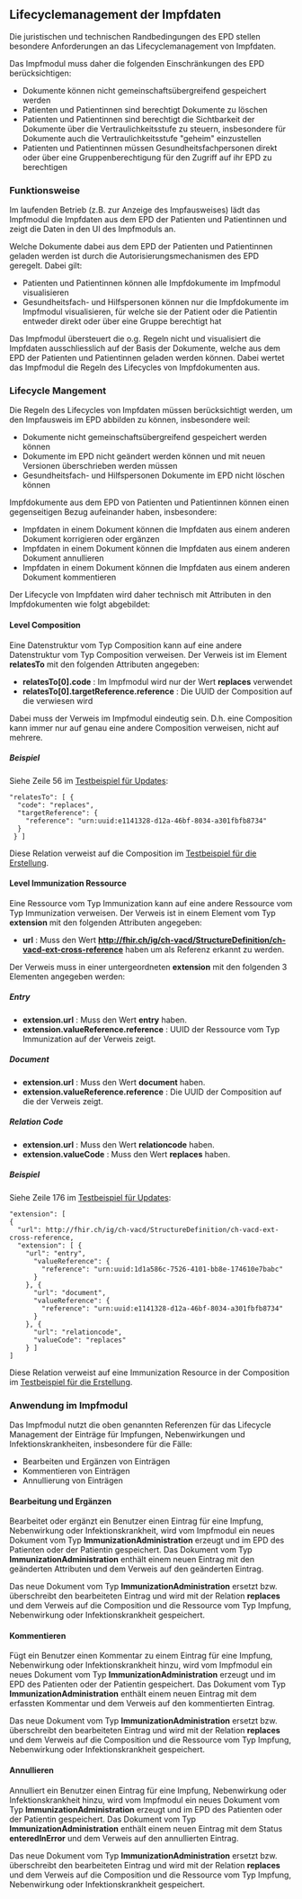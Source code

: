 ## Lifecyclemanagement der Impfdaten

Die juristischen und technischen Randbedingungen des EPD stellen besondere
Anforderungen an das Lifecyclemanagement von Impfdaten.

Das Impfmodul muss daher die folgenden Einschränkungen des EPD berücksichtigen:
- Dokumente können nicht gemeinschaftsübergreifend gespeichert werden
- Patienten und Patientinnen sind berechtigt Dokumente zu löschen
- Patienten und Patientinnen sind berechtigt die Sichtbarkeit der Dokumente
über die Vertraulichkeitsstufe zu steuern, insbesondere für Dokumente auch die
Vertraulichkeitsstufe "geheim" einzustellen
- Patienten und Patientinnen müssen Gesundheitsfachpersonen direkt oder über
eine Gruppenberechtigung für den Zugriff auf ihr EPD zu berechtigen

### Funktionsweise

Im laufenden Betrieb (z.B. zur Anzeige des Impfausweises) lädt das Impfmodul die
Impfdaten aus dem EPD der Patienten und Patientinnen und zeigt die Daten in den UI
des Impfmoduls an.

Welche Dokumente dabei aus dem EPD der Patienten und Patientinnen geladen werden
ist durch die Autorisierungsmechanismen des EPD geregelt. Dabei gilt:
- Patienten und Patientinnen können alle Impfdokumente im Impfmodul visualisieren
- Gesundheitsfach- und Hilfspersonen können nur die Impfdokumente im Impfmodul
visualisieren, für welche sie der Patient oder die Patientin entweder direkt oder
über eine Gruppe berechtigt hat

Das Impfmodul übersteuert die o.g. Regeln nicht und visualisiert die Impfdaten
ausschliesslich auf der Basis der Dokumente, welche aus dem EPD der Patienten und
Patientinnen geladen werden können. Dabei wertet das Impfmodul die Regeln
des Lifecycles von Impfdokumenten aus.

### Lifecycle Mangement

Die Regeln des Lifecycles von Impfdaten müssen berücksichtigt werden, um den
Impfausweis im EPD abbilden zu können, insbesondere weil:
- Dokumente nicht gemeinschaftsübergreifend gespeichert werden können
- Dokumente im EPD nicht geändert werden können und mit neuen Versionen überschrieben werden müssen
- Gesundheitsfach- und Hilfspersonen Dokumente im EPD nicht löschen können

Impfdokumente aus dem EPD von Patienten und Patientinnen können einen gegenseitigen
Bezug aufeinander haben, insbesondere:
- Impfdaten in einem Dokument können die Impfdaten aus einem anderen Dokument
korrigieren oder ergänzen
- Impfdaten in einem Dokument können die Impfdaten aus einem anderen Dokument
annullieren
- Impfdaten in einem Dokument können die Impfdaten aus einem anderen Dokument
kommentieren

Der Lifecycle von Impfdaten wird daher technisch mit Attributen in den Impfdokumenten
wie folgt abgebildet:

#### Level Composition

Eine Datenstruktur vom Typ Composition kann auf eine andere Datenstruktur vom Typ
Composition verweisen. Der Verweis ist im Element **relatesTo** mit den folgenden
Attributen angegeben:

- **relatesTo[0].code** : Im Impfmodul wird nur der Wert **replaces** verwendet
- **relatesTo[0].targetReference.reference** : Die UUID der Composition auf die verwiesen wird

Dabei muss der Verweis im Impfmodul eindeutig sein. D.h. eine Composition kann immer
nur auf genau eine andere Composition verweisen, nicht auf mehrere.  

##### Beispiel

Siehe Zeile 56 im [Testbeispiel für Updates](../Testfiles/lifecycle/Update-f852a5a7-16ea-46a2-9f0b-e1805b3e96b1.json):

```
"relatesTo": [ {
  "code": "replaces",
  "targetReference": {
    "reference": "urn:uuid:e1141328-d12a-46bf-8034-a301fbfb8734"
  }
 } ]
```

Diese Relation verweist auf die Composition im [Testbeispiel für die Erstellung](../Testfiles/lifecycle/Create-6214bb05-3858-480c-aa63-2450dde50e25.json).


#### Level Immunization Ressource

Eine Ressource vom Typ Immunization kann auf eine andere Ressource vom Typ Immunization
verweisen. Der Verweis ist in einem Element vom Typ **extension** mit den folgenden
Attributen angegeben:

- **url** : Muss den Wert **http://fhir.ch/ig/ch-vacd/StructureDefinition/ch-vacd-ext-cross-reference** haben um als Referenz erkannt zu werden.

Der Verweis muss in einer untergeordneten **extension** mit den folgenden 3 Elementen
angegeben werden:

##### Entry

- **extension.url** : Muss den Wert **entry** haben.
- **extension.valueReference.reference** : UUID der Ressource vom Typ Immunization auf der Verweis zeigt.

##### Document

- **extension.url** : Muss den Wert **document** haben.
- **extension.valueReference.reference** : Die UUID der Composition auf die der Verweis zeigt.

##### Relation Code

- **extension.url** : Muss den Wert **relationcode** haben.
- **extension.valueCode** : Muss den Wert **replaces** haben.


##### Beispiel

Siehe Zeile 176 im [Testbeispiel für Updates](../Testfiles/lifecycle/Update-f852a5a7-16ea-46a2-9f0b-e1805b3e96b1.json):

```
"extension": [
{
  "url": http://fhir.ch/ig/ch-vacd/StructureDefinition/ch-vacd-ext-cross-reference,
  "extension": [ {
    "url": "entry",
      "valueReference": {
        "reference": "urn:uuid:1d1a586c-7526-4101-bb8e-174610e7babc"
      }
    }, {
      "url": "document",
      "valueReference": {
        "reference": "urn:uuid:e1141328-d12a-46bf-8034-a301fbfb8734"
      }
    }, {
      "url": "relationcode",
      "valueCode": "replaces"
    } ]
]    
```

Diese Relation verweist auf eine Immunization Resource in der Composition im [Testbeispiel für die Erstellung](../Testfiles/lifecycle/Create-6214bb05-3858-480c-aa63-2450dde50e25.json).


### Anwendung im Impfmodul

Das Impfmodul nutzt die oben genannten Referenzen für das Lifecycle Management der
Einträge für Impfungen, Nebenwirkungen und Infektionskrankheiten, insbesondere für die Fälle:

- Bearbeiten und Ergänzen von Einträgen
- Kommentieren von Einträgen
- Annullierung von Einträgen

#### Bearbeitung und Ergänzen

Bearbeitet oder ergänzt ein Benutzer einen Eintrag für eine Impfung, Nebenwirkung oder
Infektionskrankheit, wird vom Impfmodul ein neues Dokument vom Typ
**ImmunizationAdministration** erzeugt und im EPD des Patienten oder der Patientin
gespeichert. Das Dokument vom Typ **ImmunizationAdministration** enthält einem
neuen Eintrag mit den geänderten Attributen und dem Verweis auf den geänderten
Eintrag.

Das neue Dokument vom Typ **ImmunizationAdministration** ersetzt bzw. überschreibt
den bearbeiteten Eintrag und wird mit der Relation **replaces** und dem Verweis auf
die Composition und die Ressource vom Typ Impfung, Nebenwirkung oder Infektionskrankheit
gespeichert.

#### Kommentieren

Fügt ein Benutzer einen Kommentar zu einem Eintrag für eine Impfung, Nebenwirkung oder
Infektionskrankheit hinzu, wird vom Impfmodul ein neues Dokument vom Typ
**ImmunizationAdministration** erzeugt und im EPD des Patienten oder der Patientin
gespeichert. Das Dokument vom Typ **ImmunizationAdministration** enthält einem
neuen Eintrag mit dem erfassten Kommentar und dem Verweis auf den kommentierten
Eintrag.

Das neue Dokument vom Typ **ImmunizationAdministration** ersetzt bzw. überschreibt
den bearbeiteten Eintrag und wird mit der Relation **replaces** und dem Verweis auf
die Composition und die Ressource vom Typ Impfung, Nebenwirkung oder Infektionskrankheit
gespeichert.

#### Annullieren

Annulliert ein Benutzer einen Eintrag für eine Impfung, Nebenwirkung oder
Infektionskrankheit hinzu, wird vom Impfmodul ein neues Dokument vom Typ
**ImmunizationAdministration** erzeugt und im EPD des Patienten oder der Patientin
gespeichert. Das Dokument vom Typ **ImmunizationAdministration** enthält einem
neuen Eintrag mit dem Status **enteredInError** und dem Verweis auf den annullierten
Eintrag.

Das neue Dokument vom Typ **ImmunizationAdministration** ersetzt bzw. überschreibt
den bearbeiteten Eintrag und wird mit der Relation **replaces** und dem Verweis auf
die Composition und die Ressource vom Typ Impfung, Nebenwirkung oder Infektionskrankheit
gespeichert.
